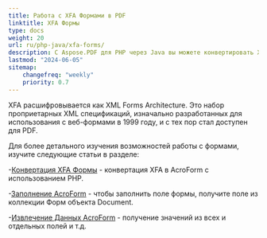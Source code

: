 ```yaml
---
title: Работа с XFA Формами в PDF 
linktitle: XFA Формы
type: docs
weight: 20
url: ru/php-java/xfa-forms/
description: С Aspose.PDF для PHP через Java вы можете конвертировать XFA в AcroForm, заполнять поля формы в PDF документе, извлекать данные из формы.
lastmod: "2024-06-05"
sitemap:
    changefreq: "weekly"
    priority: 0.7
---
```


XFA расшифровывается как XML Forms Architecture. Это набор проприетарных XML спецификаций, изначально разработанных для использования с веб-формами в 1999 году, и с тех пор стал доступен для PDF.

Для более детального изучения возможностей работы с формами, изучите следующие статьи в разделе:

-[Конвертация XFA Формы](/pdf/php-java/convert-form/) - конвертация XFA в AcroForm с использованием PHP.

-[Заполнение AcroForm](/pdf/php-java/fill-form/) - чтобы заполнить поле формы, получите поле из коллекции Форм объекта Document.

-[Извлечение Данных AcroForm](/pdf/php-java/extract-form/) - получение значений из всех и отдельных полей и т.д.